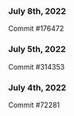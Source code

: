 ### July 8th, 2022

Commit #176472

### July 5th, 2022

Commit #314353


### July 4th, 2022

Commit #72281
